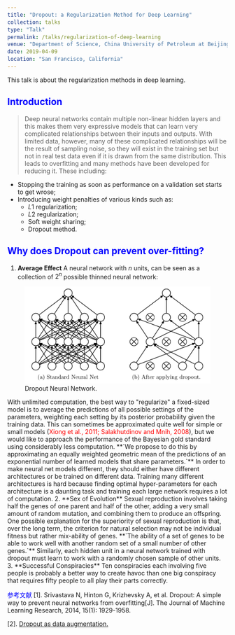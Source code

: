 ```yaml
---
title: "Dropout: a Regularization Method for Deep Learning"
collection: talks
type: "Talk"
permalink: /talks/regularization-of-deep-learning
venue: "Department of Science, China University of Petroleum at Beijing"
date: 2019-04-09
location: "San Francisco, California"
---
```


This talk is about the regularization methods in deep learning.


<span style="color:blue"> Introduction </span>
----------------------------------------------
> Deep neural networks contain multiple non-linear hidden layers and this makes them very expressive models that can learn very complicated relationships between their inputs and outputs. With limited data, however, many of these complicated relationships will be the result of sampling noise, so they will exist in the training set but not in real test data even if it is drawn from the same distribution. This leads to overfitting and many methods have been developed for reducing it. These including:
* Stopping the training as soon as performance on a validation set starts to get wrose;
* Introducing weight penalties of various kinds such as:
    * $L1$ regularization;
    * $L2$ regularization;
    * Soft weight sharing;
    * Dropout method.


<span style="color:blue"> Why does Dropout can prevent over-fitting? </span>
----------------------------------------------------------------------------

1. **Average Effect** A neural network with $n$ units, can be seen as a collection of $2^n$ possible thinned neural network:
<figure>
  <img src="/images/dropout_slim_net.png" alt="my alt text"/>
  <figcaption>Dropout Neural Network.</figcaption>
</figure>
  With unlimited computation, the best way to "regularize" a fixed-sized model is to average the predictions of all possible settings of the parameters, weighting each setting by its posterior probability given the training data. This can sometimes be approximated quite well for simple or small models (<span style="color:red">Xiong et al., 2011; Salakhutdinov and Mnih, 2008</span>), but we would like to approach the performance of the Bayesian gold standard using considerably less computation. **`We propose to do this by approximating an equally weighted geometric mean of the predictions of an exponential number of learned models that share parameters.`**
  In order to make neural net models different, they should either have different architectures or be trained on different data. Training many different architectures is hard because finding optimal hyper-parameters for each architecture is a daunting task and training each large network requires a lot of computation.
2. **Sex of Evolution** Sexual reproduction involves taking half the genes of one parent and half of the other, adding a very small amount of random mutation, and combining them to produce an offspring. One possible explanation for the superiority of sexual reproduction is that, over the long term, the criterion for natural selection may not be individual fitness but rather mix-ability of genes. **`The ability of a set of genes to be able to work well with another random set of a small number of other genes.`** Similarly, each hidden unit in a neural network trained with dropout must learn to work with a randomly chosen sample of other units.
3. **Successful Conspiracies** Ten conspiracies each involving five people is probably a better way to create havoc than one big conspiracy that requires fifty people to all play their parts correctly.

<span style="color:blue">参考文献</span>
[1]. Srivastava N, Hinton G, Krizhevsky A, et al. Dropout: A simple way to prevent neural networks from overfitting[J]. The Journal of Machine Learning Research, 2014, 15(1): 1929-1958.

[2]. [Dropout as data augmentation.](http://arxiv.org/abs/1506.08700)
